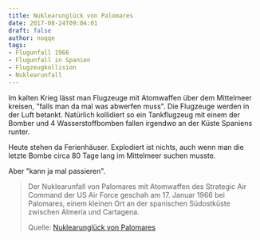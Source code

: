```yaml
---
title: Nuklearunglück von Palomares
date: 2017-08-24T09:04:01
draft: false
author: noqqe
tags:
- Flugunfall 1966
- Flugunfall in Spanien
- Flugzeugkollision
- Nuklearunfall
---
```


Im kalten Krieg lässt man Flugzeuge mit Atomwaffen über dem Mittelmeer kreisen,
"falls man da mal was abwerfen muss". Die Flugzeuge werden in der Luft
betankt. Natürlich kollidiert so ein Tankflugzeug mit einem der Bomber und
4 Wasserstoffbomben fallen irgendwo an der Küste Spaniens runter.

Heute stehen da Ferienhäuser. Explodiert ist nichts, auch wenn man die
letzte Bombe circa 80 Tage lang im Mittelmeer suchen musste.

Aber "kann ja mal passieren".

> Der Nuklearunfall von Palomares mit Atomwaffen des Strategic Air Command der
> US Air Force geschah am 17. Januar 1966 bei Palomares, einem kleinen Ort an
> der spanischen Südostküste zwischen Almería und Cartagena.
>
> Quelle: [Nuklearunglück von Palomares](https://de.wikipedia.org/wiki/Nuklearunglück_von_Palomares)

